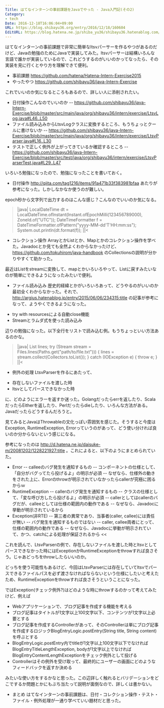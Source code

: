 ```yaml
---
Title: はてなインターンの事前課題をJavaでやった - Java入門記(その2)
Category:
- tech
Date: 2016-12-18T16:06:04+09:00
URL: https://blog.shibayu36.org/entry/2016/12/18/160604
EditURL: https://blog.hatena.ne.jp/shiba_yu36/shibayu36.hatenablog.com/atom/entry/10328749687199635434
---
```


はてなインターンの事前課題で非常に簡単なltsvパーサーを作るやつがあるのだけど、Javaの勉強のためにJavaで実装してみた。ltsvパーサーは結構いろんな言語で誰かが実装しているので、これどうするのがいいのかってなったら、その実装を見に行くとやり方を理解できて便利。

- 事前課題 https://github.com/hatena/Hatena-Intern-Exercise2015
- やったやつ https://github.com/shibayu36/java-Intern-Exercise

これでいいのか気になるところもあるので、詳しい人に添削されたい。

- 日付操作こんなのでいいのか
-- https://github.com/shibayu36/java-Intern-Exercise/blob/master/src/main/java/org/shibayu36/intern/exercise/LtsvLog.java#L46..L50
- ファイル読み込みからLtsvLogクラスに変換するところ、もうちょっとクールに書けないか
-- https://github.com/shibayu36/java-Intern-Exercise/blob/master/src/main/java/org/shibayu36/intern/exercise/LtsvParser.java#L16..L30
- テストで正しく例外が上がってきているか確認するところ
-- https://github.com/shibayu36/java-Intern-Exercise/blob/master/src/test/java/org/shibayu36/intern/exercise/LtsvParserTest.java#L29..L47


いろいろ勉強になったので、勉強になったことを書いておく。

* 日付操作
http://qiita.com/tag1216/items/91a471b33f383981bfaa あたりが参考になった。しかしなかなか使うのが難しい。

epoch秒から文字列で出力するのはこんな感じ？こんなのでいいのか気になる。

>|java|
LocalDateTime dt = LocalDateTime.ofInstant(Instant.ofEpochMilli(123456789000), ZoneId.of("UTC"));
DateTimeFormatter f = DateTimeFormatter.ofPattern("yyyy-MM-dd'T'HH:mm:ss");
System.out.println(dt.format(f));
||<


* コレクション操作
ArrayとかListとか、Mapとかのコレクション操作を学べた。Javadocとか見ても全然よくわからなかったけど、https://github.com/tokuhirom/java-handbook のCollectionsの説明が分かりやすくて助かった。

最近はListをstreamに変換して、mapとかいろいろやって、Listに戻すみたいなのが簡単にできるようになったみたいで便利。


* ファイル読み込み
歴史的経緯とかがいろいろあって、どうやるのがいいのか最初全くわからなかった。それで、http://argius.hatenablog.jp/entry/2015/06/06/234315:title の記事が参考になって、ようやくできるようになった。

- try with resourcesによる自動close機能
- Streamとラムダ式を使った読み込み

辺りの勉強になった。以下全行をリストで読み込む例。もうちょっといい方法あるのかな。

>|java|
List<String> lines;
try (Stream<String> stream = Files.lines(Paths.get("path/to/file.txt"))) {
    lines = stream.collect(Collectors.toList());
} catch (IOException e) {
    throw e;
}
||<


* 例外の処理
LtsvParserを作るにあたって、

- 存在しないファイルを渡した時
- ltsvとしてパースできなかった時

に、どのようにエラーを返すか迷った。Golangだったらerrを返したり、ScalaだったらEitherを返したり、Perlだったらdieしたり、いろんな方法がある。Javaだったらどうするんだろうと。


見てみるとJavaはThrowableの文化っぽい雰囲気を感じた。そうすると今度はException, RuntimeException, Errorっていうのがあって、どう使い分ければ良いのか分からないという感じになる。

参考になったのは http://d.hatena.ne.jp/daisuke-m/20081202/1228221927:title 。これによると、以下のようにまとめられていた。

>>
- Error
-- calleeのバグ発生を通知するもの
-- コンポーネントの仕様として、「自分がバグってたら投げるよ」の明示が必須
-- なぜなら、仕様外の動きをされた上に、Errorのthrowが明示されていなかったらcallerが究極に困るからｗ
- RuntimeException
-- callerのバグ発生を通知するもの
-- クラスの仕様として、「変な呼び方したら投げるよ」の明示が必須
-- callerとしてはcallerのバグだが、calleeとしては仕様の範囲内の動作である
-- なぜなら、Javadocに挙動が明示されているから
- Exception(非RTE)
-- 第三者の異常であり、当事者(caller, callee)には責任が無い
-- バグ発生を通知するものではない
-- caller, callee両者にとって、仕様の範囲内の動作である
-- なぜなら、Javadocに挙動が明示されていて、かつ、catchによる処理が保証されるから
<<

これを読んで、LtsvParserの例で、存在しないファイルを渡した時とltsvとしてパースできなかった時にはExceptionかRuntimeExceptionをthrowすれば良さそう。じゃあどっちをthrowしたらいいのか。

どっちを使う可能性もあるけど、今回はLtsvParserには存在していてltsvでパースできるファイルパスを必ず渡さなければならないという仕様にしたいと考えたため、RuntimeExceptionをthrowすれば良さそうということになった。


ではException(チェック例外?)はどのような時にthrowするのかって考えてみたけど、例えば

- Webアプリケーションで、ブログ記事を作成する機能を考える
- ブログ記事はタイトルが1文字以上100文字以下、コンテンツが1文字以上必要とする
- ブログ記事を作成するControllerがあって、そのControllerは単にブログ記事を作成するロジックBlogEntryLogic.postEntry(String title, String content)を呼ぶとする
- BlogEntryLogic.postEntry内でtitleが1文字以上100文字以下でなければBlogEntryTitleLengthException, bodyが1文字以上でなければBlogEntryContentLengthExceptionをチェック例外として投げる
- Controllerはその例外を受け取って、最終的にユーザーの画面にどのようなフィードバックを返すか決める

みたいな使い方をするかなと思った。この辺詳しく触れるとバリデーションをどこでするか問題とかにもぶち当たって説明が面倒なので、詳しくは書かない。


* まとめ
はてなインターンの事前課題は、日付・コレクション操作・テスト・ファイル・例外処理が一通り学べていい題材だと思った。
